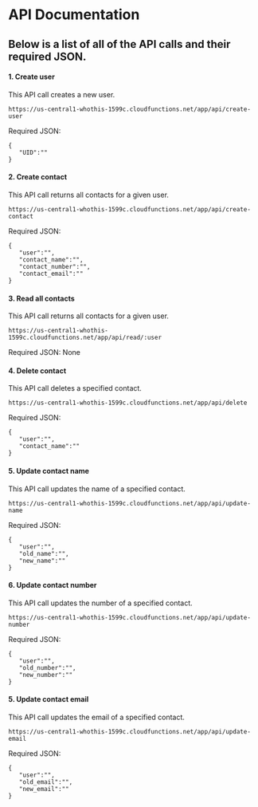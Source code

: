 # API Documentation

## Below is a list of all of the API calls and their required JSON.

#### 1. Create user
This API call creates a new user.
```
https://us-central1-whothis-1599c.cloudfunctions.net/app/api/create-user
```
Required JSON:
```
{
   "UID":""   
}
```

#### 2. Create contact 
This API call returns all contacts for a given user.
```
https://us-central1-whothis-1599c.cloudfunctions.net/app/api/create-contact
```
Required JSON:
```
{
   "user":"",
   "contact_name":"",
   "contact_number":"",
   "contact_email":""    
}
```

#### 3. Read all contacts
This API call returns all contacts for a given user.
```
https://us-central1-whothis-1599c.cloudfunctions.net/app/api/read/:user
```
Required JSON:
None

#### 4. Delete contact
This API call deletes a specified contact.
```
https://us-central1-whothis-1599c.cloudfunctions.net/app/api/delete
```
Required JSON:
```
{
   "user":"",
   "contact_name":"" 
}
```

#### 5. Update contact name
This API call updates the name of a specified contact.

```
https://us-central1-whothis-1599c.cloudfunctions.net/app/api/update-name
```
Required JSON:
```
{
   "user":"",
   "old_name":"",
   "new_name":""  
}
```

#### 6. Update contact number
This API call updates the number of a specified contact.

```
https://us-central1-whothis-1599c.cloudfunctions.net/app/api/update-number
```
Required JSON:
```
{
   "user":"",
   "old_number":"",
   "new_number":""  
}
```

#### 5. Update contact email
This API call updates the email of a specified contact.

```
https://us-central1-whothis-1599c.cloudfunctions.net/app/api/update-email
```
Required JSON:
```
{
   "user":"",
   "old_email":"",
   "new_email":""  
}
```